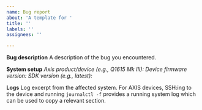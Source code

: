```yaml
---
name: Bug report
about: 'A template for '
title: ''
labels: ''
assignees: ''

---
```


**Bug description**
A description of the bug you encountered.

**System setup**
*Axis product/device (e.g., Q1615 Mk III):*
*Device firmware version:*
*SDK version (e.g., latest):*

**Logs**
Log excerpt from the affected system. For AXIS devices, SSH:ing to the device and running `journalctl -f` provides a running system log which can be used to copy a relevant section.
